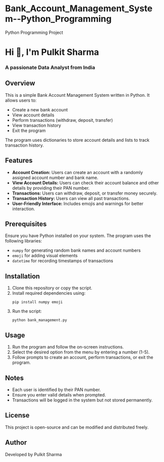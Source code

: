 # Bank_Account_Management_System--Python_Programming
Python Programming Project
<h1>Hi 👋, I'm Pulkit Sharma</h1>
<h3>A passionate Data Analyst from India</h3>
<h2>Overview</h2>
<p>This is a simple Bank Account Management System written in Python. It allows users to:</p>
<ul>
    <li>Create a new bank account</li>
    <li>View account details</li>
    <li>Perform transactions (withdraw, deposit, transfer)</li>
    <li>View transaction history</li>
    <li>Exit the program</li>
</ul>
<p>The program uses dictionaries to store account details and lists to track transaction history.</p>

<h2>Features</h2>
<ul>
    <li><strong>Account Creation:</strong> Users can create an account with a randomly assigned account number and bank name.</li>
    <li><strong>View Account Details:</strong> Users can check their account balance and other details by providing their PAN number.</li>
    <li><strong>Transactions:</strong> Users can withdraw, deposit, or transfer money securely.</li>
    <li><strong>Transaction History:</strong> Users can view all past transactions.</li>
    <li><strong>User-Friendly Interface:</strong> Includes emojis and warnings for better interaction.</li>
</ul>

<h2>Prerequisites</h2>
<p>Ensure you have Python installed on your system. The program uses the following libraries:</p>
<ul>
    <li><code>numpy</code> for generating random bank names and account numbers</li>
    <li><code>emoji</code> for adding visual elements</li>
    <li><code>datetime</code> for recording timestamps of transactions</li>
</ul>

<h2>Installation</h2>
<ol>
    <li>Clone this repository or copy the script.</li>
    <li>Install required dependencies using:</li>
    <pre><code>pip install numpy emoji</code></pre>
    <li>Run the script:</li>
    <pre><code>python bank_management.py</code></pre>
</ol>

<h2>Usage</h2>
<ol>
    <li>Run the program and follow the on-screen instructions.</li>
    <li>Select the desired option from the menu by entering a number (1-5).</li>
    <li>Follow prompts to create an account, perform transactions, or exit the program.</li>
</ol>

<h2>Notes</h2>
<ul>
    <li>Each user is identified by their PAN number.</li>
    <li>Ensure you enter valid details when prompted.</li>
    <li>Transactions will be logged in the system but not stored permanently.</li>
</ul>

<h2>License</h2>
<p>This project is open-source and can be modified and distributed freely.</p>

<h2>Author</h2>
<p>Developed by Pulkit Sharma</p>
